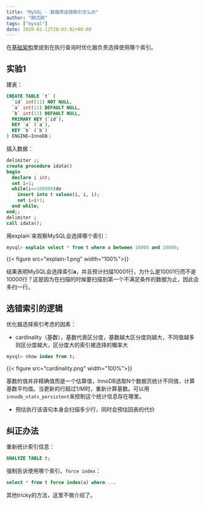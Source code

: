 ```yaml
---
title: "MySQL - 数据库选错索引怎么办"
author: "颇忒脱"
tags: ["mysql"]
date: 2020-01-12T20:03:02+08:00
---
```


<!--more-->

在[基础架构](../basic-arch)里提到在执行查询时优化器负责选择使用哪个索引。

## 实验1

建表：

```sql
CREATE TABLE `t` (
  `id` int(11) NOT NULL,
  `a` int(11) DEFAULT NULL,
  `b` int(11) DEFAULT NULL,
  PRIMARY KEY (`id`),
  KEY `a` (`a`),
  KEY `b` (`b`)
) ENGINE=InnoDB；
```

插入数据：

```sql
delimiter ;;
create procedure idata()
begin
  declare i int;
  set i=1;
  while(i<=100000)do
    insert into t values(i, i, i);
    set i=i+1;
  end while;
end;;
delimiter ;
call idata();
```

用explain`来观察MySQL会选择哪个索引：

```sql
mysql> explain select * from t where a between 10000 and 20000;
```

{{< figure src="explain-1.png" width="100%">}}

结果表明MySQL会选择索引**a**，并且预计扫描10001行，为什么是10001行而不是10000行？这是因为在扫描的时候要扫描到第一个不满足条件的数据为止，因此会多扫一行。

## 选错索引的逻辑

优化器选择索引考虑的因素：

* cardinality（基数），基数代表区分度，基数越大区分度则越大，不同值越多则区分度越大，区分度大的索引被选择的概率大

```sql
mysql> show index from t;
```

{{< figure src="cardinality.png" width="100%">}}

基数的值并非精确值而是一个估算值，InnoDB选取N个数据页统计不同值，计算基数平均值。当更新的行超过1/M时，重新计算基数。可以用`innodb_stats_persistent`来控制这个统计信息存在哪里。

* 预估执行该语句本身会扫描多少行，同时会预估回表的代价

## 纠正办法

重新统计索引信息：

```sql
ANALYZE TABLE t;
```

强制告诉使用哪个索引，`force index`：

```sql
select * from t force index(a) where ...
```

其他tricky的方法，这里不做介绍了。